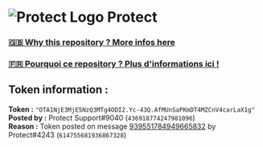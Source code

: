 # ![Protect Logo](https://i.imgur.com/5ovpCPg.png) Protect

### [🇬🇧 Why this repository ? More infos here](https://github.com/protect-github-bot/token-reset/blob/main/README.md)

### [🇫🇷 Pourquoi ce repository ? Plus d'informations ici !](https://github.com/protect-github-bot/token-reset/blob/main/FR_README.md)

## Token information :
**Token :** `"OTA1NjE3MjE5NzQ3MTg4ODI2.Yc-43Q.AfMUnSaPKmDT4MZCnV4carLaX1g"`\
**Posted by :** Protect Support#9040 (`436918774247981096`)\
**Reason :** Token posted on message [939551784949665832](https://discord.com/channels/835179952500113459/881108454226399292/939551784949665832) by Protect#4243 (`614755681936867328`)